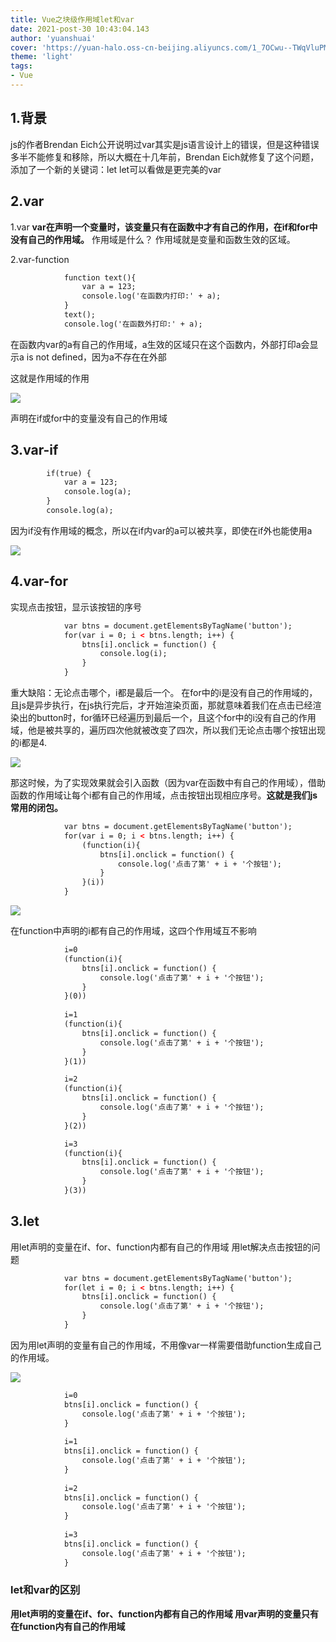 ```yaml
---
title: Vue之块级作用域let和var
date: 2021-post-30 10:43:04.143
author: 'yuanshuai'
cover: 'https://yuan-halo.oss-cn-beijing.aliyuncs.com/1_7OCwu--TWqVluPMsZdzWKw-34ce1bcaed3b4c59a2183cf00af73987_1622733997113.png'
theme: 'light'
tags: 
- Vue
---
```


## 1.背景

js的作者Brendan Eich公开说明过var其实是js语言设计上的错误，但是这种错误多半不能修复和移除，所以大概在十几年前，Brendan Eich就修复了这个问题，添加了一个新的关键词：let
let可以看做是更完美的var

## 2.var

1.var
**var在声明一个变量时，该变量只有在函数中才有自己的作用，在if和for中没有自己的作用域。**
作用域是什么？
作用域就是变量和函数生效的区域。

2.var-function

```html
            function text(){
                var a = 123;
                console.log('在函数内打印:' + a);
            }
            text();
            console.log('在函数外打印:' + a);
```

在函数内var的a有自己的作用域，a生效的区域只在这个函数内，外部打印a会显示a is not defined，因为a不存在在外部

这就是作用域的作用

![](https://hexobbblog.oss-cn-beijing.aliyuncs.com/images/vue/45.png)

声明在if或for中的变量没有自己的作用域

## 3.var-if

```html
        if(true) {
            var a = 123;
            console.log(a);
        }
        console.log(a);
```

因为if没有作用域的概念，所以在if内var的a可以被共享，即使在if外也能使用a

![](https://hexobbblog.oss-cn-beijing.aliyuncs.com/images/vue/46.png)

## 4.var-for

实现点击按钮，显示该按钮的序号

```html
            var btns = document.getElementsByTagName('button');
            for(var i = 0; i < btns.length; i++) {
                btns[i].onclick = function() {
                    console.log(i);
                }
            }
```

重大缺陷：无论点击哪个，i都是最后一个。
在for中的i是没有自己的作用域的，且js是异步执行，在js执行完后，才开始渲染页面，那就意味着我们在点击已经渲染出的button时，for循环已经遍历到最后一个，且这个for中的i没有自己的作用域，他是被共享的，遍历四次他就被改变了四次，所以我们无论点击哪个按钮出现的i都是4.

![](https://hexobbblog.oss-cn-beijing.aliyuncs.com/images/vue/47.png)

那这时候，为了实现效果就会引入函数（因为var在函数中有自己的作用域），借助函数的作用域让每个i都有自己的作用域，点击按钮出现相应序号。**这就是我们js常用的闭包。**

```html
            var btns = document.getElementsByTagName('button');
            for(var i = 0; i < btns.length; i++) {
                (function(i){
                    btns[i].onclick = function() {
                        console.log('点击了第' + i + '个按钮');
                    }
                }(i))
            }

```

![](https://hexobbblog.oss-cn-beijing.aliyuncs.com/images/vue/48.png)

在function中声明的i都有自己的作用域，这四个作用域互不影响

```html
            i=0
            (function(i){
                btns[i].onclick = function() {
                    console.log('点击了第' + i + '个按钮');
                }
            }(0))
                
            i=1
            (function(i){
                btns[i].onclick = function() {
                    console.log('点击了第' + i + '个按钮');
                }
            }(1))

            i=2
            (function(i){
                btns[i].onclick = function() {
                    console.log('点击了第' + i + '个按钮');
                }
            }(2))

            i=3
            (function(i){
                btns[i].onclick = function() {
                    console.log('点击了第' + i + '个按钮');
                }
            }(3))   
```

## 3.let

用let声明的变量在if、for、function内都有自己的作用域
用let解决点击按钮的问题

```html
            var btns = document.getElementsByTagName('button');
            for(let i = 0; i < btns.length; i++) {
                btns[i].onclick = function() {
                    console.log('点击了第' + i + '个按钮');
                }
            }
```

因为用let声明的变量有自己的作用域，不用像var一样需要借助function生成自己的作用域。

![](https://hexobbblog.oss-cn-beijing.aliyuncs.com/images/vue/49.png)

```html
            i=0
            btns[i].onclick = function() {
                console.log('点击了第' + i + '个按钮');
            }
            
            i=1
            btns[i].onclick = function() {
                console.log('点击了第' + i + '个按钮');
            }
            
            i=2
            btns[i].onclick = function() {
                console.log('点击了第' + i + '个按钮');
            }
            
            i=3
            btns[i].onclick = function() {
                console.log('点击了第' + i + '个按钮');
            }   
```

### let和var的区别

**用let声明的变量在if、for、function内都有自己的作用域
用var声明的变量只有在function内有自己的作用域**